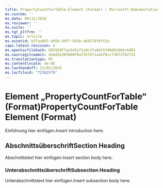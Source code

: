 ```yaml
---
title: PropertyCountForTable-Element (Format) | Microsoft-Dokumentation
ms.custom: ''
ms.date: 09/12/2016
ms.reviewer: ''
ms.suite: ''
ms.tgt_pltfrm: ''
ms.topic: article
ms.assetid: b2faa062-a959-49ff-932b-a64279f8ff2e
caps.latest.revision: 4
ms.openlocfilehash: 6055b9ffaa3e5a71a0c2fa0d15746d63db0c6d81
ms.sourcegitcommit: debd2b38fb8070a7357bf1a4bf9cc736f3702f31
ms.translationtype: MT
ms.contentlocale: de-DE
ms.lasthandoff: 12/05/2019
ms.locfileid: "72362579"
---
```

# <a name="propertycountfortable-element-format"></a><span data-ttu-id="0f22a-102">Element „PropertyCountForTable“ (Format)</span><span class="sxs-lookup"><span data-stu-id="0f22a-102">PropertyCountForTable Element (Format)</span></span>

<span data-ttu-id="0f22a-103">Einführung hier einfügen.</span><span class="sxs-lookup"><span data-stu-id="0f22a-103">Insert introduction here.</span></span>

## <a name="section-heading"></a><span data-ttu-id="0f22a-104">Abschnittsüberschrift</span><span class="sxs-lookup"><span data-stu-id="0f22a-104">Section Heading</span></span>

<span data-ttu-id="0f22a-105">Abschnittstext hier einfügen.</span><span class="sxs-lookup"><span data-stu-id="0f22a-105">Insert section body here.</span></span>

### <a name="subsection-heading"></a><span data-ttu-id="0f22a-106">Unterabschnittsüberschrift</span><span class="sxs-lookup"><span data-stu-id="0f22a-106">Subsection Heading</span></span>

<span data-ttu-id="0f22a-107">Unterabschnittstext hier einfügen.</span><span class="sxs-lookup"><span data-stu-id="0f22a-107">Insert subsection body here.</span></span>
